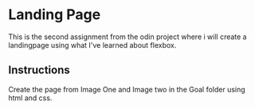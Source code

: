 # Landing Page
This is the second assignment from the odin project where i will create a landingpage using what I've learned about flexbox.

## Instructions
Create the page from Image One and Image two in the Goal folder using html and css.

